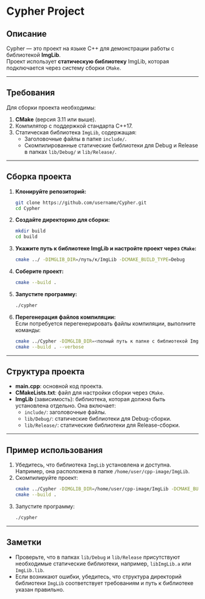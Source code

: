 # Cypher Project

## Описание
Cypher — это проект на языке C++ для демонстрации работы с библиотекой **ImgLib**.  
Проект использует **статическую библиотеку** ImgLib, которая подключается через систему сборки `CMake`.

---

## Требования
Для сборки проекта необходимы:
1. **CMake** (версия 3.11 или выше).
2. Компилятор с поддержкой стандарта C++17.
3. Статическая библиотека `ImgLib`, содержащая:
   - Заголовочные файлы в папке `include/`.
   - Скомпилированные статические библиотеки для Debug и Release в папках `lib/Debug/` и `lib/Release/`.

---

## Сборка проекта
1. **Клонируйте репозиторий:**
   ```bash
   git clone https://github.com/username/Cypher.git
   cd Cypher
   ```

2. **Создайте директорию для сборки:**
   ```bash
   mkdir build
   cd build
   ```

3. **Укажите путь к библиотеке ImgLib и настройте проект через `CMake`:**
   ```bash
   cmake ../ -DIMGLIB_DIR=/путь/к/ImgLib -DCMAKE_BUILD_TYPE=Debug
   ```

4. **Соберите проект:**
   ```bash
   cmake --build .
   ```

5. **Запустите программу:**
   ```bash
   ./cypher
   ```

6. **Перегенерация файлов компиляции:**  
   Если потребуется перегенерировать файлы компиляции, выполните команды:
   ```bash
   cmake ../Cypher -DIMGLIB_DIR=<полный путь к папке с библиотекой ImgLib> -DCMAKE_BUILD_TYPE=Debug
   cmake --build . --verbose
   ```

---

## Структура проекта
- **main.cpp**: основной код проекта.
- **CMakeLists.txt**: файл для настройки сборки через `CMake`.
- **ImgLib** (зависимость): библиотека, которая должна быть установлена отдельно. Она включает:
  - `include/`: заголовочные файлы.
  - `lib/Debug/`: статические библиотеки для Debug-сборки.
  - `lib/Release/`: статические библиотеки для Release-сборки.

---

## Пример использования
1. Убедитесь, что библиотека `ImgLib` установлена и доступна. Например, она расположена в папке `/home/user/cpp-image/ImgLib`.
2. Скомпилируйте проект:
   ```bash
   cmake ../Cypher -DIMGLIB_DIR=/home/user/cpp-image/ImgLib -DCMAKE_BUILD_TYPE=Debug
   cmake --build .
   ```
3. Запустите программу:
   ```bash
   ./cypher
   ```

---

## Заметки
- Проверьте, что в папках `lib/Debug` и `lib/Release` присутствуют необходимые статические библиотеки, например, `libImgLib.a` или `ImgLib.lib`.
- Если возникают ошибки, убедитесь, что структура директорий библиотеки `ImgLib` соответствует требованиям и путь к библиотеке указан правильно.
